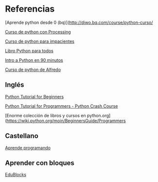 # Referencias

[Aprende python desde 0 (bq)](http://diwo.bq.com/course/python-curso/

[Curso de python con Processing](https://www.youtube.com/watch?v=jpWmmFE4PbY&list=PLWFBhjhRekODXHilkWOONhA0CB4WKv8Pw)

[Curso de python para impacientes](https://python-para-impacientes.blogspot.com/p/indice.html)

[Libro Python para todos](http://mundogeek.net/tutorial-python/)

[Intro a Python en 90 minutos](https://www.youtube.com/watch?v=CCz5umwMTTE)

[Curso de python de Alfredo](http://www.educoteca.com/curso_python.html)
## Inglés

[Python Tutorial for Beginners ](https://www.youtube.com/watch?time_continue=247&v=_uQrJ0TkZlc&feature=emb_logo)

[Python Tutorial for Programmers - Python Crash Course](https://www.youtube.com/watch?v=f79MRyMsjrQ&feature=youtu.be)


[Enorme colección de libros y cursos en python.org](https://wiki.python.org/moin/BeginnersGuide/Programmers

## Castellano

[Aprende programando](https://www.aprendeprogramando.es/cursos-online/python)


## Aprender con bloques

[EduBlocks](app.edublocks.org)
